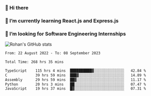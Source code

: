 ### 👋 Hi there 

<!--
**rohznmdev/rohznmdev** is a ✨ _special_ ✨ repository because its `README.md` (this file) appears on your GitHub profile.

Here are some ideas to get you started:

- 🔭 I’m currently working on ...
- 🌱 I’m currently learning Ruby and Ruby on Rails
- 👯 I’m looking to collaborate on ...
- 🤔 I’m looking for help with ...
- 💬 Ask me about ...
- 📫 How to reach me: ...
- 😄 Pronouns: ...
- ⚡ Fun fact: ...
-->
### 🌱 I’m currently learning React.js and Express.js
### 🤔 I’m looking for Software Engineering Internships
![Rohan's GitHub stats](https://github-readme-stats.vercel.app/api?username=rohznmdev&theme=dark&show_icons=true)

<!--START_SECTION:waka-->

```txt
From: 22 August 2022 - To: 08 September 2023

Total Time: 268 hrs 35 mins

TypeScript    115 hrs 4 mins  ██████████▓░░░░░░░░░░░░░░   42.84 %
C             39 hrs 59 mins  ███▓░░░░░░░░░░░░░░░░░░░░░   14.89 %
Assembly      29 hrs 59 mins  ██▓░░░░░░░░░░░░░░░░░░░░░░   11.17 %
Python        20 hrs 3 mins   ██░░░░░░░░░░░░░░░░░░░░░░░   07.47 %
JavaScript    19 hrs 37 mins  █▓░░░░░░░░░░░░░░░░░░░░░░░   07.31 %
```

<!--END_SECTION:waka-->
